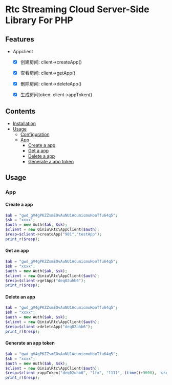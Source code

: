# Rtc Streaming Cloud Server-Side Library For PHP

## Features

- Appclient
    - [x] 创建房间: client->createApp()
    - [x] 查看房间: client->getApp()
    - [x] 刪除房间: client->deleteApp()
    - [x] 生成房间token: client->appToken()



## Contents

- [Installation](#installation)
- [Usage](#usage)
    - [Configuration](#configuration)
    - [App](#app)
        - [Create a app](#create-a-app)
        - [Get a app](#get-a-app)
        - [Delete a app](#delete-a-app)
        - [Generate a app token](#generate-a-app-token)


## Usage

### App

#### Create a app

```php
$ak = "gwd_gV4gPKZZsmEOvAuNU1AcumicmuHooTfu64q5";
$sk = "xxxx";
$auth = new Auth($ak, $sk);
$client = new Qiniu\Rtc\AppClient($auth);
$resp=$client->createApp("901","testApp");
print_r($resp);
```

#### Get an app

```php
$ak = "gwd_gV4gPKZZsmEOvAuNU1AcumicmuHooTfu64q5";
$sk = "xxxx";
$auth = new Auth($ak, $sk);
$client = new Qiniu\Rtc\AppClient($auth);
$resp=$client->getApp("deq02uhb6");
print_r($resp);
```

#### Delete an app

```php
$ak = "gwd_gV4gPKZZsmEOvAuNU1AcumicmuHooTfu64q5";
$sk = "xxxx";
$auth = new Auth($ak, $sk);
$client = new Qiniu\Rtc\AppClient($auth);
$resp=$client->deleteApp("deq02uhb6");
print_r($resp);
```

#### Generate an app token

```php
$ak = "gwd_gV4gPKZZsmEOvAuNU1AcumicmuHooTfu64q5";
$sk = "xxxx";
$auth = new Auth($ak, $sk);
$client = new Qiniu\Rtc\AppClient($auth);
$resp=$client->appToken("deq02uhb6", "lfx", '1111', (time()+3600), 'user');
print_r($resp);
```